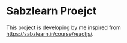 # Sabzlearn Proejct

This project is developing by me inspired from https://sabzlearn.ir/course/reactjs/.
